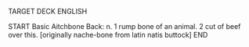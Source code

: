 TARGET DECK
ENGLISH

START
Basic
Aitchbone
Back: n. 1 rump bone of an animal. 2 cut of beef over this. [originally nache-bone from latin natis buttock]
END

